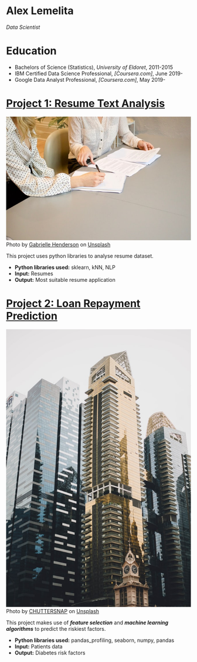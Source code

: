 # Alex Lemelita
*Data Scientist*

# Education
* Bachelors of Science (Statistics), *University of Eldoret*, 2011-2015
* IBM Certified Data Science Professional, *[Coursera.com]*, June 2019-
* Google Data Analyst Professional, *[Coursera.com]*, May 2019-

# [Project 1: Resume Text Analysis](http://github.com/alexlemelita/text-analysis)
![alt text](gabrielle-henderson-HJckKnwCXxQ-unsplash.jpg)
Photo by <a href="https://unsplash.com/@gabriellefaithhenderson?utm_source=unsplash&utm_medium=referral&utm_content=creditCopyText">Gabrielle Henderson</a> on <a href="https://unsplash.com/s/photos/resume-job?utm_source=unsplash&utm_medium=referral&utm_content=creditCopyText">Unsplash</a>
  
This project uses python libraries to analyse resume dataset.
* **Python libraries used:** sklearn, kNN, NLP
* **Input:** Resumes 
* **Output:** Most suitable resume application

# [Project 2: Loan Repayment Prediction](http://github.com/alexlemelita/loan-prediction-AV)
![alt text](chuttersnap-Iboom5tbfvs-unsplash.jpg)
Photo by <a href="https://unsplash.com/@chuttersnap?utm_source=unsplash&utm_medium=referral&utm_content=creditCopyText">CHUTTERSNAP</a> on <a href="https://unsplash.com/s/photos/bank-loan-repayment?utm_source=unsplash&utm_medium=referral&utm_content=creditCopyText">Unsplash</a>
  
This project makes use of ***feature selection*** and ***machine learning algorithms*** to predict the riskiest factors.
* **Python libraries used:** pandas_profiling, seaborn, numpy, pandas
* **Input:** Patients data
* **Output:** Diabetes risk factors
